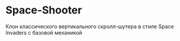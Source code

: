 # Space-Shooter
Клон классического вертикального скролл-шутера в стиле Space Invaders с базовой механикой

